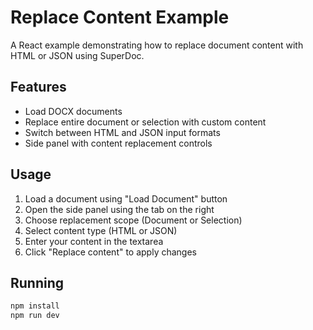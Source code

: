 # Replace Content Example

A React example demonstrating how to replace document content with HTML or JSON using SuperDoc.

## Features

- Load DOCX documents
- Replace entire document or selection with custom content  
- Switch between HTML and JSON input formats
- Side panel with content replacement controls

## Usage

1. Load a document using "Load Document" button
2. Open the side panel using the tab on the right
3. Choose replacement scope (Document or Selection)
4. Select content type (HTML or JSON)
5. Enter your content in the textarea
6. Click "Replace content" to apply changes

## Running

```bash
npm install
npm run dev
```